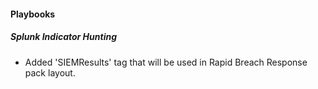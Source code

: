 
#### Playbooks
##### Splunk Indicator Hunting
- Added 'SIEMResults' tag that will be used in Rapid Breach Response pack layout.
